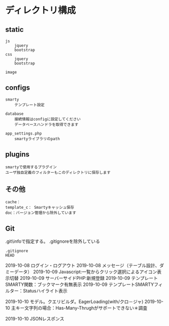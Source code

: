 # ディレクトリ構成

## static
    js
        jquery
        bootstrap
    css
        jquery
        bootstrap

    image



## configs

    smarty
        テンプレート設定

    database
        接続情報はconfigに設定してください
        データベースハンドラを取得できます

    app_settings.php
        smartyライブラリのpath

## plugins
    smartyで使用するプラグイン
    ユーザ独自定義のフィルターもこのディレクトリに保存します

    

## その他
    cache：
    template_c： Smartyキャッシュ保存
    doc：バージョン管理から除外しています

## Git

\.git\infoで指定する。 .gitignoreを除外している

```
.gitignore
HEAD
```


2019-10-08 ログイン・ログアウト
2019-10-08 メッセージ（テーブル設計、ダミーデータ）
2019-10-09 Javascript:一覧からクリック選択によるアイコン表示切替
2019-10-09 サーバーサイドPHP:新規登録
2019-10-09 テンプレートSMARTY関数：ブックマーク有無表示
2019-10-09 テンプレートSMARTYフィルター：Statusハイライト表示

2019-10-10 モデル。クエリビルダ。EagerLoading(with/クロ－ジャ)
2019-10-10 主キー文字列の場合：Has-Many-Thrughがサポートできない＊調査

2019-10-10 JSONレスポンス





